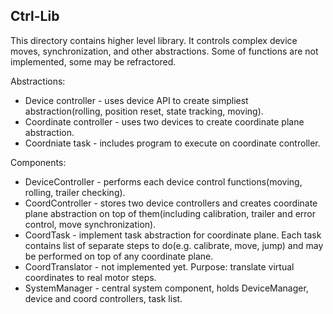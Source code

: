 ## Ctrl-Lib
This directory contains higher level library. It controls complex device moves, synchronization, and other abstractions. Some of functions are not implemented, some may be refractored.

Abstractions:
* Device controller - uses device API to create simpliest abstraction(rolling, position reset, state tracking, moving).
* Coordinate controller - uses two devices to create coordinate plane abstraction.
* Coordniate task - includes program to execute on coordinate controller.

Components:
* DeviceController - performs each device control functions(moving, rolling, trailer checking).
* CoordController - stores two device controllers and creates coordinate plane abstraction on top of them(including calibration, trailer and error control, move synchronization).
* CoordTask - implement task abstraction for coordinate plane. Each task contains list of separate steps to do(e.g. calibrate, move, jump) and may be performed on top of any coordinate plane.
* CoordTranslator - not implemented yet. Purpose: translate virtual coordinates to real motor steps.
* SystemManager -  central system component, holds DeviceManager, device and coord controllers, task list.
